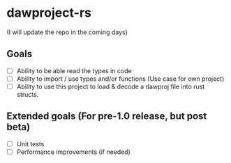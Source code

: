 # dawproject-rs

(I will update the repo in the coming days)

## Goals
- [ ] Ability to be able read the types in code
- [ ] Ability to import / use types and/or functions (Use case for own project)
- [ ] Ability to use this project to load & decode a dawproj file into rust structs.

## Extended goals (For pre-1.0 release, but post beta)
- [ ] Unit tests
- [ ] Performance improvements (if needed)
